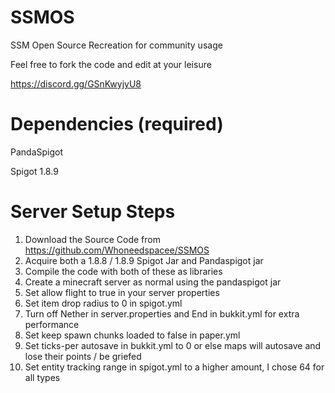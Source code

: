 # SSMOS

SSM Open Source Recreation for community usage

Feel free to fork the code and edit at your leisure 

https://discord.gg/GSnKwyjyU8

# Dependencies (required)	

PandaSpigot

Spigot 1.8.9

# Server Setup Steps

1. Download the Source Code from https://github.com/Whoneedspacee/SSMOS
2. Acquire both a 1.8.8 / 1.8.9 Spigot Jar and Pandaspigot jar
3. Compile the code with both of these as libraries
4. Create a minecraft server as normal using the pandaspigot jar
5. Set allow flight to true in your server properties
6. Set item drop radius to 0 in spigot.yml
7. Turn off Nether in server.properties and End in bukkit.yml for extra performance
8. Set keep spawn chunks loaded to false in paper.yml
9. Set ticks-per autosave in bukkit.yml to 0 or else maps will autosave and lose their points / be griefed
10. Set entity tracking range in spigot.yml to a higher amount, I chose 64 for all types
